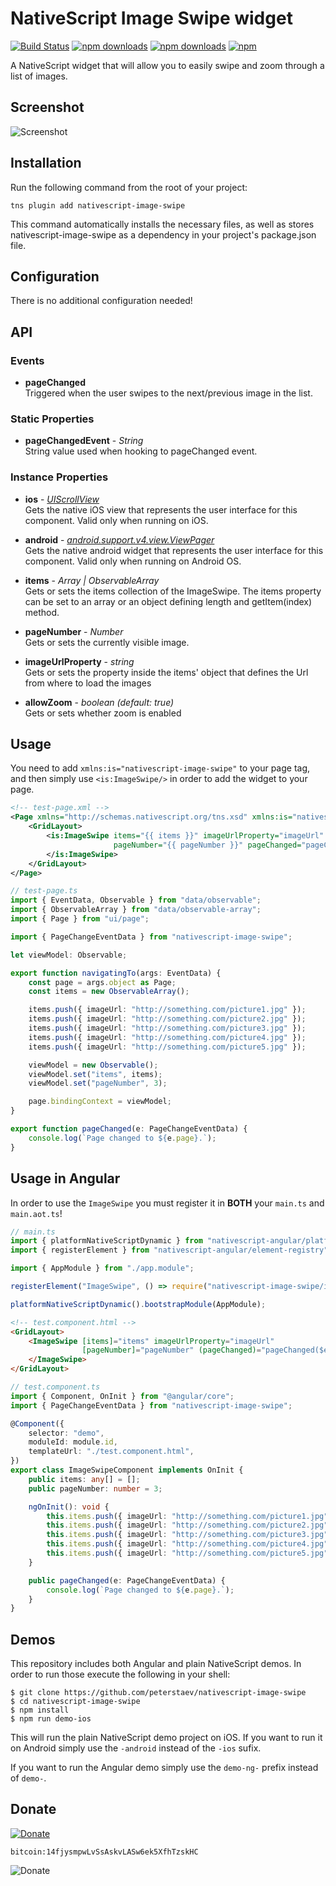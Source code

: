 # NativeScript Image Swipe widget 
[![Build Status](https://travis-ci.org/PeterStaev/nativescript-image-swipe.svg?branch=master)](https://travis-ci.org/PeterStaev/nativescript-image-swipe)
[![npm downloads](https://img.shields.io/npm/dm/nativescript-image-swipe.svg)](https://www.npmjs.com/package/nativescript-image-swipe)
[![npm downloads](https://img.shields.io/npm/dt/nativescript-image-swipe.svg)](https://www.npmjs.com/package/nativescript-image-swipe)
[![npm](https://img.shields.io/npm/v/nativescript-image-swipe.svg)](https://www.npmjs.com/package/nativescript-image-swipe)

A NativeScript widget that will allow you to easily swipe and zoom through a list of images. 

## Screenshot
![Screenshot](https://raw.githubusercontent.com/PeterStaev/nativescript-image-swipe/master/docs/image-swipe.gif)

## Installation
Run the following command from the root of your project:

`tns plugin add nativescript-image-swipe`

This command automatically installs the necessary files, as well as stores nativescript-image-swipe as a dependency in your project's package.json file.

## Configuration
There is no additional configuration needed!

## API

### Events
* **pageChanged**  
Triggered when the user swipes to the next/previous image in the list. 

### Static Properties
* **pageChangedEvent** - *String*  
String value used when hooking to pageChanged event.

### Instance Properties
* **ios** - *[UIScrollView](https://developer.apple.com/reference/uikit/uiscrollview)*  
Gets the native iOS view that represents the user interface for this component. Valid only when running on iOS.

* **android** - *[android.support.v4.view.ViewPager](https://developer.android.com/reference/android/support/v4/view/ViewPager.html)*  
Gets the native android widget that represents the user interface for this component. Valid only when running on Android OS.

* **items** - *Array | ObservableArray*  
Gets or sets the items collection of the ImageSwipe. The items property can be set to an array or an object defining length and getItem(index) method.

* **pageNumber** - *Number*  
Gets or sets the currently visible image.

* **imageUrlProperty** - *string*  
Gets or sets the property inside the items' object that defines the Url from where to load the images

* **allowZoom** - *boolean (default: true)*  
Gets or sets whether zoom is enabled

## Usage
You need to add `xmlns:is="nativescript-image-swipe"` to your page tag, and then simply use `<is:ImageSwipe/>` in order to add the widget to your page.
```xml
<!-- test-page.xml -->
<Page xmlns="http://schemas.nativescript.org/tns.xsd" xmlns:is="nativescript-image-swipe" navigatingTo="navigatingTo">
    <GridLayout>
        <is:ImageSwipe items="{{ items }}" imageUrlProperty="imageUrl" 
                       pageNumber="{{ pageNumber }}" pageChanged="pageChanged" backgroundColor="#000000">
        </is:ImageSwipe>
    </GridLayout>
</Page>
```

```typescript
// test-page.ts
import { EventData, Observable } from "data/observable";
import { ObservableArray } from "data/observable-array";
import { Page } from "ui/page";

import { PageChangeEventData } from "nativescript-image-swipe";

let viewModel: Observable;

export function navigatingTo(args: EventData) {
    const page = args.object as Page;
    const items = new ObservableArray();

    items.push({ imageUrl: "http://something.com/picture1.jpg" });
    items.push({ imageUrl: "http://something.com/picture2.jpg" });
    items.push({ imageUrl: "http://something.com/picture3.jpg" });
    items.push({ imageUrl: "http://something.com/picture4.jpg" });
    items.push({ imageUrl: "http://something.com/picture5.jpg" });

    viewModel = new Observable();
    viewModel.set("items", items);
    viewModel.set("pageNumber", 3);

    page.bindingContext = viewModel;
}

export function pageChanged(e: PageChangeEventData) {
    console.log(`Page changed to ${e.page}.`);
}
```

## Usage in Angular
In order to use the `ImageSwipe` you must register it in **BOTH** your `main.ts` and `main.aot.ts`!

```typescript
// main.ts
import { platformNativeScriptDynamic } from "nativescript-angular/platform";
import { registerElement } from "nativescript-angular/element-registry";

import { AppModule } from "./app.module";

registerElement("ImageSwipe", () => require("nativescript-image-swipe/image-swipe").ImageSwipe);

platformNativeScriptDynamic().bootstrapModule(AppModule);
```

```html
<!-- test.component.html -->
<GridLayout>
    <ImageSwipe [items]="items" imageUrlProperty="imageUrl" 
                [pageNumber]="pageNumber" (pageChanged)="pageChanged($event)" backgroundColor="#000000">
    </ImageSwipe>
</GridLayout>
```

```typescript
// test.component.ts
import { Component, OnInit } from "@angular/core";
import { PageChangeEventData } from "nativescript-image-swipe";

@Component({
    selector: "demo",
    moduleId: module.id,
    templateUrl: "./test.component.html",
})
export class ImageSwipeComponent implements OnInit {
    public items: any[] = [];
    public pageNumber: number = 3;

    ngOnInit(): void {
        this.items.push({ imageUrl: "http://something.com/picture1.jpg" });
        this.items.push({ imageUrl: "http://something.com/picture2.jpg" });
        this.items.push({ imageUrl: "http://something.com/picture3.jpg" });
        this.items.push({ imageUrl: "http://something.com/picture4.jpg" });
        this.items.push({ imageUrl: "http://something.com/picture5.jpg" });
    }

    public pageChanged(e: PageChangeEventData) {
        console.log(`Page changed to ${e.page}.`);
    }
}
```

## Demos
This repository includes both Angular and plain NativeScript demos. In order to run those execute the following in your shell:
```shell
$ git clone https://github.com/peterstaev/nativescript-image-swipe
$ cd nativescript-image-swipe
$ npm install
$ npm run demo-ios
```
This will run the plain NativeScript demo project on iOS. If you want to run it on Android simply use the `-android` instead of the `-ios` sufix. 

If you want to run the Angular demo simply use the `demo-ng-` prefix instead of `demo-`. 

## Donate
[![Donate](https://img.shields.io/badge/paypal-donate-brightgreen.svg)](https://bit.ly/2AS9QKB)

`bitcoin:14fjysmpwLvSsAskvLASw6ek5XfhTzskHC`

![Donate](https://www.tangrainc.com/qr.png)